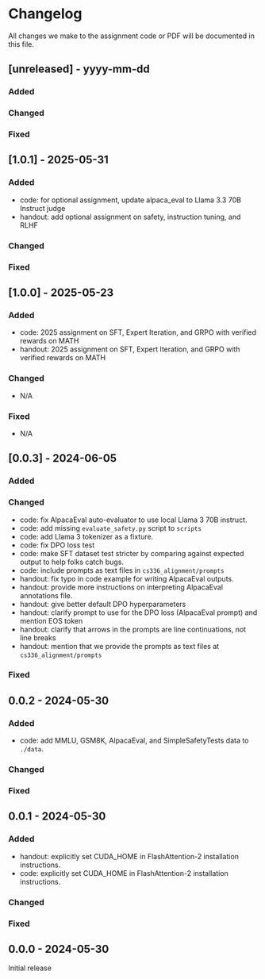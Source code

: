 # Changelog

All changes we make to the assignment code or PDF will be documented in this file.

## [unreleased] - yyyy-mm-dd

### Added

### Changed

### Fixed

## [1.0.1] - 2025-05-31

### Added
- code: for optional assignment, update alpaca_eval to Llama 3.3 70B Instruct judge
- handout: add optional assignment on safety, instruction tuning, and RLHF

### Changed

### Fixed

## [1.0.0] - 2025-05-23

### Added
- code: 2025 assignment on SFT, Expert Iteration, and GRPO with verified rewards on MATH
- handout: 2025 assignment on SFT, Expert Iteration, and GRPO with verified rewards on MATH

### Changed
- N/A

### Fixed
- N/A

## [0.0.3] - 2024-06-05

### Added

### Changed

- code: fix AlpacaEval auto-evaluator to use local Llama 3 70B instruct.
- code: add missing `evaluate_safety.py` script to `scripts`
- code: add Llama 3 tokenizer as a fixture.
- code: fix DPO loss test
- code: make SFT dataset test stricter by comparing against expected output to help folks catch bugs.
- code: include prompts as text files in `cs336_alignment/prompts`
- handout: fix typo in code example for writing AlpacaEval outputs.
- handout: provide more instructions on interpreting AlpacaEval annotations file.
- handout: give better default DPO hyperparameters
- handout: clarify prompt to use for the DPO loss (AlpacaEval prompt) and mention EOS token
- handout: clarify that arrows in the prompts are line continuations, not line breaks
- handout: mention that we provide the prompts as text files at `cs336_alignment/prompts`

### Fixed

## 0.0.2 - 2024-05-30

### Added

- code: add MMLU, GSM8K, AlpacaEval, and SimpleSafetyTests data to `./data`.

### Changed

### Fixed


## 0.0.1 - 2024-05-30

### Added

- handout: explicitly set CUDA_HOME in FlashAttention-2 installation instructions. 
- code: explicitly set CUDA_HOME in FlashAttention-2 installation instructions.

### Changed

### Fixed


## 0.0.0 - 2024-05-30

Initial release
